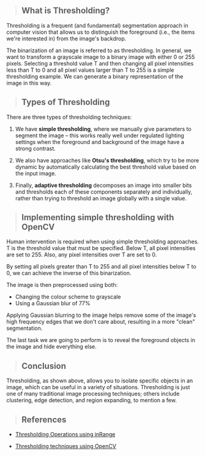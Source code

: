 >## What is Thresholding?

Thresholding is a frequent (and fundamental) segmentation approach in computer vision that allows us to distinguish the foreground (i.e., the items we're interested in) from the image's backdrop.

The binarization of an image is referred to as thresholding. In general, we want to transform a grayscale image to a binary image with either 0 or 255 pixels. Selecting a threshold value T and then changing all pixel intensities less than T to 0 and all pixel values larger than T to 255 is a simple thresholding example. We can generate a binary representation of the image in this way.
>## Types of Thresholding

There are three types of thresholding techniques:

1. We have **simple thresholding**, where we manually give parameters to segment the image – this works really well under regulated lighting settings when the foreground and background of the image have a strong contrast.

2. We also have approaches like **Otsu's thresholding**, which try to be more dynamic by automatically calculating the best threshold value based on the input image.

3. Finally, **adaptive thresholding** decomposes an image into smaller bits and thresholds each of these components separately and individually, rather than trying to threshold an image globally with a single value.

>## Implementing simple thresholding with OpenCV

Human intervention is required when using simple thresholding approaches. T is the threshold value that must be specified. Below T, all pixel intensities are set to 255. Also, any pixel intensities over T are set to 0.

By setting all pixels greater than T to 255 and all pixel intensities below T to 0, we can achieve the inverse of this binarization.

The image is then preprocessed using both:
- Changing the colour scheme to grayscale
- Using a Gaussian blur of 77%

Applying Gaussian blurring to the image helps remove some of the image's high frequency edges that we don't care about, resulting in a more "clean" segmentation.

The last task we are going to perform is to reveal the foreground objects in the image and hide everything else. 

>## Conclusion

Thresholding, as shown above, allows you to isolate specific objects in an image, which can be useful in a variety of situations. Thresholding is just one of many traditional image processing techniques; others include clustering, edge detection, and region expanding, to mention a few.

>## References

- [Thresholding Operations using inRange](https://docs.opencv.org/3.4.15/da/d97/tutorial_threshold_inRange.html)

- [Thresholding techniques using OpenCV](https://www.geeksforgeeks.org/python-thresholding-techniques-using-opencv-set-1-simple-thresholding/)